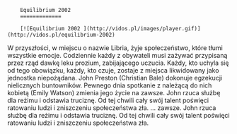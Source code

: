 
        Equilibrium 2002 
        =============
        
        [![Equilibrium 2002 ](http://vidos.pl/images/player.gif)](http://vidos.pl/equilibrium-2002)
        
        
 W przyszłości, w miejscu o nazwie Libria, żyje społeczeństwo, które tłumi wszystkie emocje. Codziennie każdy z obywateli musi zażywać przypisaną przez rząd dawkę leku prozium, zabijającego uczucia. Każdy, kto uchyla się od tego obowiązku, każdy, kto czuje, zostaje z miejsca likwidowany jako jednostka niepożądana. John Preston (Christian Bale) dokonuje egzekucji nielicznych buntowników. Pewnego dnia spotkanie z należącą do nich kobietą (Emily Watson) zmienia jego życie na zawsze. John rzuca służbę dla reżimu i odstawia truciznę. Od tej chwili cały swój talent poświęci ratowaniu ludzi i zniszczeniu społeczeństwa zła.   ... zawsze. John rzuca służbę dla reżimu i odstawia truciznę. Od tej chwili cały swój talent poświęci ratowaniu ludzi i zniszczeniu społeczeństwa zła.
    